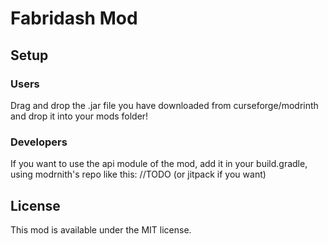 # Fabridash Mod
## Setup
### Users
Drag and drop the .jar file you have downloaded from curseforge/modrinth and drop it into your mods folder!
### Developers
If you want to use the api module of the mod, add it in your build.gradle, using modrnith's repo like this:
//TODO
(or jitpack if you want)

## License

This mod is available under the MIT license.
